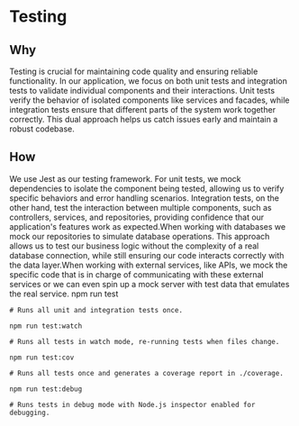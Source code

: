 # Testing

## Why

Testing is crucial for maintaining code quality and ensuring reliable functionality. In our application, we focus on both unit tests and integration tests to validate individual components and their interactions. Unit tests verify the behavior of isolated components like services and facades, while integration tests ensure that different parts of the system work together correctly. This dual approach helps us catch issues early and maintain a robust codebase.

## How

We use Jest as our testing framework. For unit tests, we mock dependencies to isolate the component being tested, allowing us to verify specific behaviors and error handling scenarios. Integration tests, on the other hand, test the interaction between multiple components, such as controllers, services, and repositories, providing confidence that our application's features work as expected.When working with databases we mock our repositories to simulate database operations. This approach allows us to test our business logic without the complexity of a real database connection, while still ensuring our code interacts correctly with the data layer.When working with external services, like APIs, we mock the specific code that is in charge of communicating with these external services or we can even spin up a mock server with test data that emulates the real service.
npm run test

```
# Runs all unit and integration tests once.

npm run test:watch

# Runs all tests in watch mode, re-running tests when files change.

npm run test:cov

# Runs all tests once and generates a coverage report in ./coverage.

npm run test:debug

# Runs tests in debug mode with Node.js inspector enabled for debugging.

```
